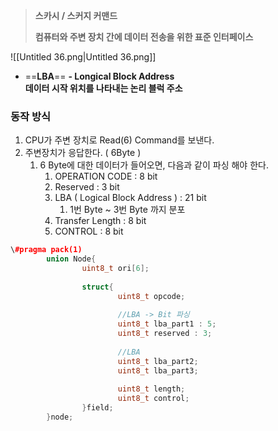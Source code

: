 > **스카시 / 스커지 커맨드**
> 
> **컴퓨터와 주변 장치 간에 데이터 전송을 위한 표준 인터페이스**

![[Untitled 36.png|Untitled 36.png]]

- ==**LBA**== **- Longical Block Address  
    데이터 시작 위치를 나타내는 논리 블럭 주소**

### 동작 방식

1. CPU가 주변 장치로 Read(6) Command를 보낸다.
2. 주변장치가 응답한다. ( 6Byte )
    1. 6 Byte에 대한 데이터가 들어오면, 다음과 같이 파싱 해야 한다.
        1. OPERATION CODE : 8 bit
        2. Reserved : 3 bit
        3. LBA ( Logical Block Address ) : 21 bit
            1. 1번 Byte ~ 3번 Byte 까지 분포
        4. Transfer Length : 8 bit
        5. CONTROL : 8 bit

```C++
\#pragma pack(1)
		union Node{
				uint8_t ori[6];
				
				struct{
						uint8_t opcode;
						
						//LBA -> Bit 파싱
						uint8_t lba_part1 : 5;
						uint8_t reserved : 3;
						
						//LBA
						uint8_t lba_part2;
						uint8_t lba_part3;
						
						uint8_t length;
						uint8_t control;
				}field;
		}node;
```